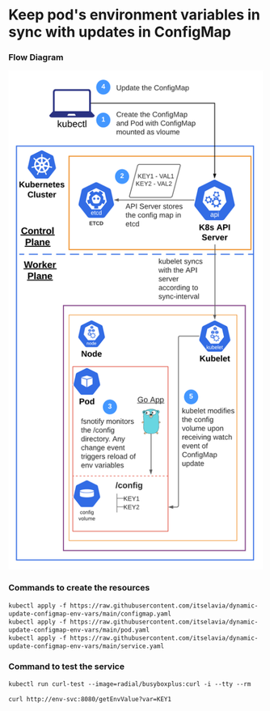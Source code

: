 # Keep pod's environment variables in sync with updates in ConfigMap



### Flow Diagram
![Flow Diagram](img/flow-diagram.png)

### Commands to create the resources
```
kubectl apply -f https://raw.githubusercontent.com/itselavia/dynamic-update-configmap-env-vars/main/configmap.yaml
kubectl apply -f https://raw.githubusercontent.com/itselavia/dynamic-update-configmap-env-vars/main/pod.yaml
kubectl apply -f https://raw.githubusercontent.com/itselavia/dynamic-update-configmap-env-vars/main/service.yaml
```

### Command to test the service
```
kubectl run curl-test --image=radial/busyboxplus:curl -i --tty --rm
```
```
curl http://env-svc:8080/getEnvValue?var=KEY1
```